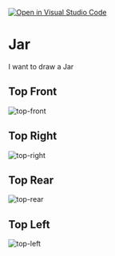 [![Open in Visual Studio Code](https://classroom.github.com/assets/open-in-vscode-f059dc9a6f8d3a56e377f745f24479a46679e63a5d9fe6f495e02850cd0d8118.svg)](https://classroom.github.com/online_ide?assignment_repo_id=5691009&assignment_repo_type=AssignmentRepo)
# Jar
I want to draw a Jar
## Top Front
![top-front](assets/top-front.jpg)
## Top Right
![top-right](assets/top-right.jpg)
## Top Rear
![top-rear](assets/top-rear.jpg)
## Top Left
![top-left](assets/top-left.jpg)